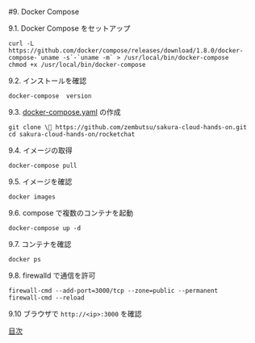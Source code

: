 ﻿#9. Docker Compose

9.1. Docker Compose をセットアップ

```
curl -L https://github.com/docker/compose/releases/download/1.8.0/docker-compose-`uname -s`-`uname -m` > /usr/local/bin/docker-compose
chmod +x /usr/local/bin/docker-compose
```

9.2. インストールを確認

```
docker-compose  version
```

9.3. [docker-compose.yaml](./rocketchat/docker-dompose.yaml) の作成

```
git clone \ https://github.com/zembutsu/sakura-cloud-hands-on.git
cd sakura-cloud-hands-on/rocketchat
```

9.4. イメージの取得

```
docker-compose pull
```

9.5. イメージを確認

```
docker images
```

9.6. compose で複数のコンテナを起動

```
docker-compose up -d
```

9.7. コンテナを確認

```
docker ps
```

9.8. firewalld で通信を許可

```
firewall-cmd --add-port=3000/tcp --zone=public --permanent
firewall-cmd --reload
```

9.10 ブラウザで ``http://<ip>:3000`` を確認

[目次](README.md)



